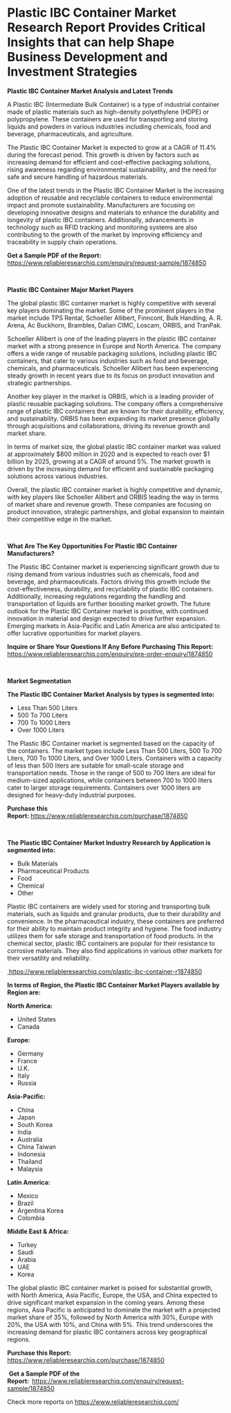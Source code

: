 <p><h1>Plastic IBC Container Market Research Report Provides Critical Insights that can help Shape Business Development and Investment Strategies</h1></p><p><strong>Plastic IBC Container Market Analysis and Latest Trends</strong></p>
<p><p>A Plastic IBC (Intermediate Bulk Container) is a type of industrial container made of plastic materials such as high-density polyethylene (HDPE) or polypropylene. These containers are used for transporting and storing liquids and powders in various industries including chemicals, food and beverage, pharmaceuticals, and agriculture.</p><p>The Plastic IBC Container Market is expected to grow at a CAGR of 11.4% during the forecast period. This growth is driven by factors such as increasing demand for efficient and cost-effective packaging solutions, rising awareness regarding environmental sustainability, and the need for safe and secure handling of hazardous materials.</p><p>One of the latest trends in the Plastic IBC Container Market is the increasing adoption of reusable and recyclable containers to reduce environmental impact and promote sustainability. Manufacturers are focusing on developing innovative designs and materials to enhance the durability and longevity of plastic IBC containers. Additionally, advancements in technology such as RFID tracking and monitoring systems are also contributing to the growth of the market by improving efficiency and traceability in supply chain operations.</p></p>
<p><strong>Get a Sample PDF of the Report:&nbsp;</strong> <a href="https://www.reliableresearchiq.com/enquiry/request-sample/1874850">https://www.reliableresearchiq.com/enquiry/request-sample/1874850</a></p>
<p>&nbsp;</p>
<p><strong>Plastic IBC Container Major Market Players</strong></p>
<p><p>The global plastic IBC container market is highly competitive with several key players dominating the market. Some of the prominent players in the market include TPS Rental, Schoeller Allibert, Finncont, Bulk Handling, A. R. Arena, Ac Buckhorn, Brambles, Dalian CIMC, Loscam, ORBIS, and TranPak.</p><p>Schoeller Allibert is one of the leading players in the plastic IBC container market with a strong presence in Europe and North America. The company offers a wide range of reusable packaging solutions, including plastic IBC containers, that cater to various industries such as food and beverage, chemicals, and pharmaceuticals. Schoeller Allibert has been experiencing steady growth in recent years due to its focus on product innovation and strategic partnerships.</p><p>Another key player in the market is ORBIS, which is a leading provider of plastic reusable packaging solutions. The company offers a comprehensive range of plastic IBC containers that are known for their durability, efficiency, and sustainability. ORBIS has been expanding its market presence globally through acquisitions and collaborations, driving its revenue growth and market share.</p><p>In terms of market size, the global plastic IBC container market was valued at approximately $800 million in 2020 and is expected to reach over $1 billion by 2025, growing at a CAGR of around 5%. The market growth is driven by the increasing demand for efficient and sustainable packaging solutions across various industries.</p><p>Overall, the plastic IBC container market is highly competitive and dynamic, with key players like Schoeller Allibert and ORBIS leading the way in terms of market share and revenue growth. These companies are focusing on product innovation, strategic partnerships, and global expansion to maintain their competitive edge in the market.</p></p>
<p>&nbsp;</p>
<p><strong>What Are The Key Opportunities For Plastic IBC Container Manufacturers?</strong></p>
<p><p>The Plastic IBC Container market is experiencing significant growth due to rising demand from various industries such as chemicals, food and beverage, and pharmaceuticals. Factors driving this growth include the cost-effectiveness, durability, and recyclability of plastic IBC containers. Additionally, increasing regulations regarding the handling and transportation of liquids are further boosting market growth. The future outlook for the Plastic IBC Container market is positive, with continued innovation in material and design expected to drive further expansion. Emerging markets in Asia-Pacific and Latin America are also anticipated to offer lucrative opportunities for market players.</p></p>
<p><strong>Inquire or Share Your Questions If Any Before Purchasing This Report:</strong> <a href="https://www.reliableresearchiq.com/enquiry/pre-order-enquiry/1874850">https://www.reliableresearchiq.com/enquiry/pre-order-enquiry/1874850</a></p>
<p>&nbsp;</p>
<p><strong>Market Segmentation</strong></p>
<p><strong>The Plastic IBC Container Market Analysis by types is segmented into:</strong></p>
<p><ul><li>Less Than 500 Liters</li><li>500 To 700 Liters</li><li>700 To 1000 Liters</li><li>Over 1000 Liters</li></ul></p>
<p><p>The Plastic IBC Container market is segmented based on the capacity of the containers. The market types include Less Than 500 Liters, 500 To 700 Liters, 700 To 1000 Liters, and Over 1000 Liters. Containers with a capacity of less than 500 liters are suitable for small-scale storage and transportation needs. Those in the range of 500 to 700 liters are ideal for medium-sized applications, while containers between 700 to 1000 liters cater to larger storage requirements. Containers over 1000 liters are designed for heavy-duty industrial purposes.</p></p>
<p><strong>Purchase this Report:&nbsp;</strong><a href="https://www.reliableresearchiq.com/purchase/1874850">https://www.reliableresearchiq.com/purchase/1874850</a></p>
<p>&nbsp;</p>
<p><strong>The Plastic IBC Container Market Industry Research by Application is segmented into:</strong></p>
<p><ul><li>Bulk Materials</li><li>Pharmaceutical Products</li><li>Food</li><li>Chemical</li><li>Other</li></ul></p>
<p><p>Plastic IBC containers are widely used for storing and transporting bulk materials, such as liquids and granular products, due to their durability and convenience. In the pharmaceutical industry, these containers are preferred for their ability to maintain product integrity and hygiene. The food industry utilizes them for safe storage and transportation of food products. In the chemical sector, plastic IBC containers are popular for their resistance to corrosive materials. They also find applications in various other markets for their versatility and reliability.</p></p>
<p><a href="https://www.reliableresearchiq.com/plastic-ibc-container-r1874850">&nbsp;https://www.reliableresearchiq.com/plastic-ibc-container-r1874850</a></p>
<p><strong>In terms of Region, the Plastic IBC Container Market Players available by Region are:</strong></p>
<p>
    <p> <strong> North America: </strong>
        <ul>
            <li>United States</li>
            <li>Canada</li>
        </ul>
        </p> 
    <p> <strong> Europe: </strong>
        <ul>
            <li>Germany</li>
            <li>France</li>
            <li>U.K.</li>
            <li>Italy</li>
            <li>Russia</li>
        </ul>
        </p> 
    <p> <strong> Asia-Pacific: </strong>
        <ul>
            <li>China</li>
            <li>Japan</li>
            <li>South Korea</li>
            <li>India</li>
            <li>Australia</li>
            <li>China Taiwan</li>
            <li>Indonesia</li>
            <li>Thailand</li>
            <li>Malaysia</li>
        </ul>
        </p> 
    <p> <strong> Latin America: </strong>
        <ul>
            <li>Mexico</li>
            <li>Brazil</li>
            <li>Argentina Korea</li>
            <li>Colombia</li>
        </ul>
        </p> 
    <p> <strong> Middle East & Africa: </strong>
        <ul>
            <li>Turkey</li>
            <li>Saudi</li>
            <li>Arabia</li>
            <li>UAE</li>
            <li>Korea</li>
        </ul>
    </p>
    </p>
<p><p>The global plastic IBC container market is poised for substantial growth, with North America, Asia Pacific, Europe, the USA, and China expected to drive significant market expansion in the coming years. Among these regions, Asia Pacific is anticipated to dominate the market with a projected market share of 35%, followed by North America with 30%, Europe with 20%, the USA with 10%, and China with 5%. This trend underscores the increasing demand for plastic IBC containers across key geographical regions.</p></p>
<p><strong>Purchase this Report: </strong><a href="https://www.reliableresearchiq.com/purchase/1874850">https://www.reliableresearchiq.com/purchase/1874850</a></p>
<p>&nbsp;<strong>Get a Sample PDF of the Report:&nbsp;&nbsp;</strong><a href="https://www.reliableresearchiq.com/enquiry/request-sample/1874850">https://www.reliableresearchiq.com/enquiry/request-sample/1874850</a></p>
<p><strong></strong></p>
<p>Check more reports on <a href="https://www.reliableresearchiq.com/">https://www.reliableresearchiq.com/</a></p>